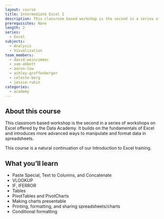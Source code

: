 ```yaml
---
layout: course
title: Intermediate Excel I
description: This classroom based workshop is the second in a series of workshops on Excel offered by the Data Academy. It builds on the fundamentals of Excel and introduces more advanced ways to manipulate and format data in spreadsheets.
prerequisites: None
length: 2
series:
  - Excel
subjects:
  - Analysis
  - Visualization
team_members:
  - david-weinzimmer
  - sam-abbott
  - aaron-low
  - ashley-groffenberger
  - celeste-berg
  - jessie-rubin
categories:
  - academy
---
```



## About this course

This classroom based workshop is the second in a series of workshops on Excel offered by the Data Academy. It builds on the fundamentals of Excel and introduces more advanced ways to manipulate and format data in spreadsheets.&nbsp;

This course is a natural continuation of our Introduction to Excel training. &nbsp; &nbsp; &nbsp;

## What you’ll learn

- Paste Special, Text to Columns, and Concatenate
- VLOOKUP
- IF, IFERROR
- Tables
- PivotTables and PivotCharts
- Making charts presentable
- Printing, formatting, and sharing spreadsheets/charts
- Conditional formatting